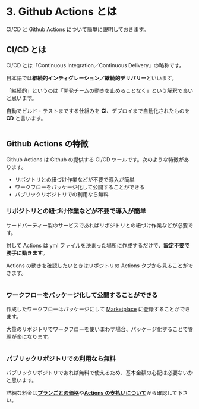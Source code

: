 # 3. Github Actions とは

CI/CD と Github Actions について簡単に説明しておきます。

## CI/CD とは

CI/CD とは「Continuous Integration／Continuous Delivery」の略称です。

日本語では**継続的インティグレーション／継続的デリバリー**といいます。

「継続的」というのは「開発チームの動きを止めることなく」という解釈で良いと思います。

自動でビルド・テストまでする仕組みを **CI**、デプロイまで自動化されたものを **CD** と言います。

<img :src="$withBase('/cicd.png')">

## Github Actions の特徴

Github Actions は Github の提供する CI/CD ツールです。次のような特徴があります。

- リポジトリとの紐づけ作業などが不要で導入が簡単
- ワークフローをパッケージ化して公開することができる
- パブリックリポジトリでの利用なら無料

### リポジトリとの紐づけ作業などが不要で導入が簡単

サードパーティー製のサービスであればリポジトリとの紐づけ作業などが必要です。

対して Actions は yml ファイルを決まった場所に作成するだけで、**設定不要で勝手に動きます**。

Actions の動きを確認したいときはリポジトリの Actions タブから見ることができます。

<img :src="$withBase('/actions2.png')">

### ワークフローをパッケージ化して公開することができる

作成したワークフローはパッケージにして [Marketplace](https://github.com/marketplace) に登録することができます。

大量のリポジトリでワークフローを使いまわす場合、パッケージ化することで管理が楽になります。

<img :src="$withBase('/marketplace.png')">

### パブリックリポジトリでの利用なら無料

パブリックリポジトリであれば無料で使えるため、基本金額の心配は必要ないかと思います。

詳細な料金は[**プランごとの価格**](https://github.co.jp/pricing.html)や[**Actions の支払いについて**](https://docs.github.com/ja/billing/managing-billing-for-github-actions/about-billing-for-github-actions)から確認して下さい。

<img :src="$withBase('/place.png')">
